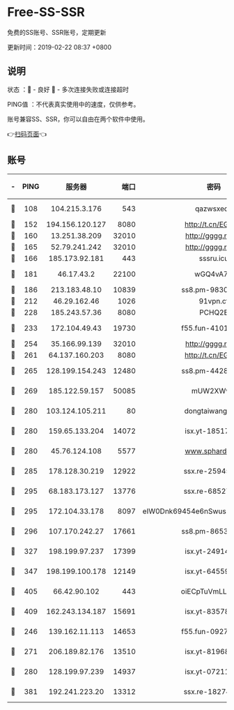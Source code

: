 # Free-SS-SSR

免费的SS账号、SSR账号，定期更新

更新时间：2019-02-22 08:37 +0800

## 说明

状态     ：🙂 - 良好 🙁 - 多次连接失败或连接超时

PING值   ：不代表真实使用中的速度，仅供参考。

账号兼容SS、SSR，你可以自由在两个软件中使用。

👉[扫码页面](https://liesauer.github.io/free-ss-ssr.github.io/)👈

## 账号

|-|PING|服务器|端口|密码|加密方式|区域|
|:----:|:----:|:-----:|-----:|:----:|:----:|:----:|
|🙂|108|104.215.3.176|543|qazwsxedc|aes-256-gcm|JP|
|🙂|152|194.156.120.127|8080|http://t.cn/EGJIyrl|rc4-md5|RU|
|🙂|160|13.251.38.209|32010|http://gggg.rocks|chacha20|SG|
|🙂|165|52.79.241.242|32010|http://gggg.rocks|chacha20|KR|
|🙂|166|185.173.92.181|443|sssru.icu|rc4-md5|RU|
|🙂|181|46.17.43.2|22100|wGQ4vA7D|aes-256-gcm|RU|
|🙂|186|213.183.48.10|10839|ss8.pm-98303059|rc4-md5|RU|
|🙂|212|46.29.162.46|1026|91vpn.cf|rc4-md5|RU|
|🙂|228|185.243.57.36|8080|PCHQ2E|rc4-md5|US|
|🙂|233|172.104.49.43|19730|f55.fun-41013313|aes-256-cfb|SG|
|🙂|254|35.166.99.139|32010|http://gggg.rocks|chacha20|US|
|🙂|261|64.137.160.203|8080|http://t.cn/EGJIyrl|rc4-md5|CA|
|🙂|265|128.199.154.243|12480|ss8.pm-44282057|aes-256-cfb|SG|
|🙂|269|185.122.59.157|50085|mUW2XWw8|aes-256-cfb|GB|
|🙂|280|103.124.105.211|80|dongtaiwang.com|aes-256-cfb|US|
|🙂|280|159.65.133.204|14072|isx.yt-18517814|aes-256-cfb|SG|
|🙂|280|45.76.124.108|5577|www.sphard.com|aes-256-cfb|AU|
|🙂|285|178.128.30.219|12922|ssx.re-25945990|aes-256-cfb|SG|
|🙂|295|68.183.173.127|13776|ssx.re-68527006|aes-256-cfb|US|
|🙂|295|172.104.33.178|8097|eIW0Dnk69454e6nSwuspv9DmS201tQ0D|aes-256-cfb|SG|
|🙂|296|107.170.242.27|17661|ss8.pm-86538051|aes-256-cfb|US|
|🙂|327|198.199.97.237|17399|isx.yt-24914011|aes-256-cfb|US|
|🙂|347|198.199.100.178|12149|isx.yt-64559201|aes-256-cfb|US|
|🙂|405|66.42.90.102|443|oiECpTuVmLLxk4Ts|aes-256-cfb|US|
|🙂|409|162.243.134.187|15691|isx.yt-83578322|aes-256-cfb|US|
|🙂|246|139.162.11.113|14653|f55.fun-09274804|aes-256-cfb|SG|
|🙂|271|206.189.82.176|13510|isx.yt-81968687|aes-256-cfb|SG|
|🙂|280|128.199.97.239|14937|isx.yt-07211960|aes-256-cfb|SG|
|🙂|381|192.241.223.20|13312|ssx.re-18274414|aes-256-cfb|US|
